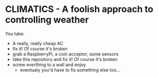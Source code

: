 # CLIMATICS - A foolish approach to controlling weather

You take:
* A really, really cheap AC
* fix it! Of course it's broken
* grab a RaspberryPi, a coin acceptor, some sensors
* take this repository and fix it! Of course it's broken
* screw everthing to a wall and enjoy
  * eventualy you'd have to fix something else too...
